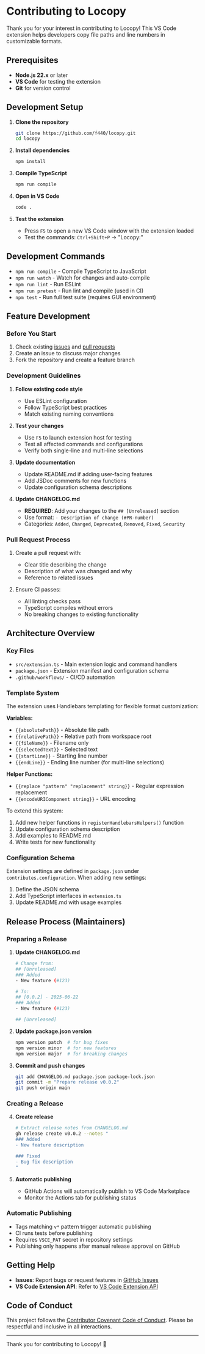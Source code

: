# Contributing to Locopy

Thank you for your interest in contributing to Locopy! This VS Code extension helps developers copy file paths and line numbers in customizable formats.

## Prerequisites

- **Node.js 22.x** or later
- **VS Code** for testing the extension
- **Git** for version control

## Development Setup

1. **Clone the repository**
   ```bash
   git clone https://github.com/f440/locopy.git
   cd locopy
   ```

2. **Install dependencies**
   ```bash
   npm install
   ```

3. **Compile TypeScript**
   ```bash
   npm run compile
   ```

4. **Open in VS Code**
   ```bash
   code .
   ```

5. **Test the extension**
   - Press `F5` to open a new VS Code window with the extension loaded
   - Test the commands: `Ctrl+Shift+P` → "Locopy:"

## Development Commands

- `npm run compile` - Compile TypeScript to JavaScript
- `npm run watch` - Watch for changes and auto-compile
- `npm run lint` - Run ESLint
- `npm run pretest` - Run lint and compile (used in CI)
- `npm test` - Run full test suite (requires GUI environment)

## Feature Development

### Before You Start

1. Check existing [issues](https://github.com/f440/locopy/issues) and [pull requests](https://github.com/f440/locopy/pulls)
2. Create an issue to discuss major changes
3. Fork the repository and create a feature branch

### Development Guidelines

1. **Follow existing code style**
   - Use ESLint configuration
   - Follow TypeScript best practices
   - Match existing naming conventions

2. **Test your changes**
   - Use `F5` to launch extension host for testing
   - Test all affected commands and configurations
   - Verify both single-line and multi-line selections

3. **Update documentation**
   - Update README.md if adding user-facing features
   - Add JSDoc comments for new functions
   - Update configuration schema descriptions

4. **Update CHANGELOG.md**
   - **REQUIRED**: Add your changes to the `## [Unreleased]` section
   - Use format: `- Description of change (#PR-number)`
   - Categories: `Added`, `Changed`, `Deprecated`, `Removed`, `Fixed`, `Security`

### Pull Request Process

1. Create a pull request with:
   - Clear title describing the change
   - Description of what was changed and why
   - Reference to related issues

2. Ensure CI passes:
   - All linting checks pass
   - TypeScript compiles without errors
   - No breaking changes to existing functionality

## Architecture Overview

### Key Files

- `src/extension.ts` - Main extension logic and command handlers
- `package.json` - Extension manifest and configuration schema
- `.github/workflows/` - CI/CD automation

### Template System

The extension uses Handlebars templating for flexible format customization:

**Variables:**
- `{{absolutePath}}` - Absolute file path
- `{{relativePath}}` - Relative path from workspace root
- `{{fileName}}` - Filename only
- `{{selectedText}}` - Selected text
- `{{startLine}}` - Starting line number
- `{{endLine}}` - Ending line number (for multi-line selections)

**Helper Functions:**
- `{{replace "pattern" "replacement" string}}` - Regular expression replacement
- `{{encodeURIComponent string}}` - URL encoding

To extend this system:
1. Add new helper functions in `registerHandlebarsHelpers()` function
2. Update configuration schema description
3. Add examples to README.md
4. Write tests for new functionality

### Configuration Schema

Extension settings are defined in `package.json` under `contributes.configuration`. When adding new settings:
1. Define the JSON schema
2. Add TypeScript interfaces in `extension.ts`
3. Update README.md with usage examples

## Release Process (Maintainers)

### Preparing a Release

1. **Update CHANGELOG.md**
   ```bash
   # Change from:
   ## [Unreleased]
   ### Added
   - New feature (#123)
   
   # To:
   ## [0.0.2] - 2025-06-22
   ### Added
   - New feature (#123)
   
   ## [Unreleased]
   ```

2. **Update package.json version**
   ```bash
   npm version patch  # for bug fixes
   npm version minor  # for new features
   npm version major  # for breaking changes
   ```

3. **Commit and push changes**
   ```bash
   git add CHANGELOG.md package.json package-lock.json
   git commit -m "Prepare release v0.0.2"
   git push origin main
   ```

### Creating a Release

4. **Create release**
   ```bash
   # Extract release notes from CHANGELOG.md
   gh release create v0.0.2 --notes "
   ### Added
   - New feature description
   
   ### Fixed  
   - Bug fix description
   "
   ```

5. **Automatic publishing**
   - GitHub Actions will automatically publish to VS Code Marketplace
   - Monitor the Actions tab for publishing status

### Automatic Publishing

- Tags matching `v*` pattern trigger automatic publishing
- CI runs tests before publishing
- Requires `VSCE_PAT` secret in repository settings
- Publishing only happens after manual release approval on GitHub

## Getting Help

- **Issues**: Report bugs or request features in [GitHub Issues](https://github.com/f440/locopy/issues)
- **VS Code Extension API**: Refer to [VS Code Extension API](https://code.visualstudio.com/api)

## Code of Conduct

This project follows the [Contributor Covenant Code of Conduct](https://www.contributor-covenant.org/). Please be respectful and inclusive in all interactions.

---

Thank you for contributing to Locopy! 🚀